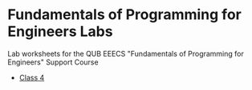 # Fundamentals of Programming for Engineers Labs
Lab worksheets for the QUB EEECS "Fundamentals of Programming for Engineers" Support Course

- [Class 4](class-4/README.md)
